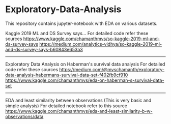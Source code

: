 # Exploratory-Data-Analysis
This repository contains jupyter-notebook with EDA on various datasets.

Kaggle 2019 ML and DS Survey says… 
For detailed code refer these sources
https://www.kaggle.com/chamanthmvs/so-kaggle-2019-ml-and-ds-survey-says
https://medium.com/analytics-vidhya/so-kaggle-2019-ml-and-ds-survey-says-b60843e653a3

-------------------------------------------------------------------------------------------------

Exploratory Data Analysis on Haberman's survival data analysis
For detailed code refer these sources
https://medium.com/@mvschamanth/exploratory-data-analysis-habermans-survival-data-set-f402fb9cf910
https://www.kaggle.com/chamanthmvs/eda-on-haberman-s-survival-data-set

---------------------------------------------------------------------------------------------------

EDA and least similarity between observations (This is very basic and simple analysis) 
For detailed notebook refer to this source 
https://www.kaggle.com/chamanthmvs/eda-and-least-similarity-b-w-observations/data
